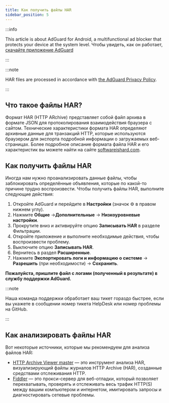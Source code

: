 ```yaml
---
title: Как получить файлы HAR
sidebar_position: 5
---
```


:::info

This article is about AdGuard for Android, a multifunctional ad blocker that protects your device at the system level. Чтобы увидеть, как он работает, [скачайте приложение AdGuard](https://agrd.io/download-kb-adblock)

:::

:::note

HAR files are processed in accordance with [the AdGuard Privacy Policy](https://adguard.com/en/privacy.html).

:::

## Что такое файлы HAR?

Формат HAR (HTTP ARchive) представляет собой файл архива в формате JSON для протоколирования взаимодействия браузера с сайтом. Технические характеристики формата HAR определяют архивные данные для транзакций HTTP, которые используются браузером для экспорта подробной информации о загружаемых веб-страницах. Более подробное описание формата файла HAR и его характеристик вы можете найти на сайте [softwareishard.com](http://www.softwareishard.com/blog/har-12-spec/).

## Как получить файлы HAR

Иногда нам нужно проанализировать данные файлы, чтобы заблокировать определённые объявления, которые по какой-то причине трудно воспроизвести. Чтобы получить файлы HAR, выполните следующие действия:

1. Откройте AdGuard и перейдите в **Настройки** (значок ⚙ в правом нижнем углу).
2. Нажмите **Общие** →**Дополнительные** → **Низкоуровневые настройки**.
3. Прокрутите вниз и активируйте опцию **Записывать HAR** в разделе Фильтрации.
4. Откройте приложение и выполните необходимые действия, чтобы воспроизвести проблему.
5. Выключите опцию **Записывать HAR**.
6. Вернитесь в раздел **Расширенные**.
7. Нажмите **Экспортировать логи и информацию о системе** → **Разрешить** (при необходимости) → **Сохранить**.

**Пожалуйста, пришлите файл с логами (полученный в результате) в службу поддержки AdGuard.**

:::note

Наша команда поддержки обработает ваш тикет гораздо быстрее, если вы укажете в сообщении номер тикета HelpDesk или номер проблемы на GitHub.

:::

## Как анализировать файлы HAR

Вот некоторые источники, которые мы рекомендуем для анализа файлов HAR:

- [HTTP Archive Viewer master](https://gitgrimbo.github.io/harviewer/master/) — это инструмент анализа HAR, визуализирующий файлы журналов HTTP Archive (HAR), созданные средствами отслеживания HTTP.
- [Fiddler](https://www.telerik.com/fiddler) — это прокси-сервер для веб-отладки, который позволяет перехватывать, проверять и отслеживать весь трафик HTTP(S) между вашим компьютером и интернетом, имитировать запросы и диагностировать сетевые проблемы.
